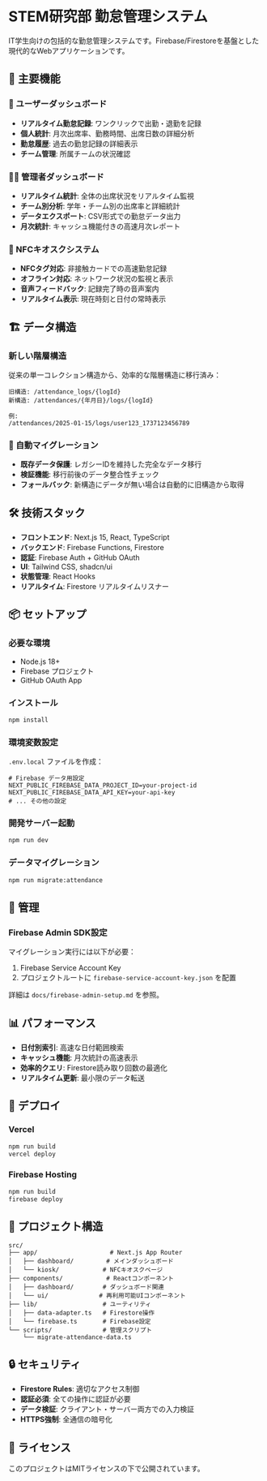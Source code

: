 # STEM研究部 勤怠管理システム

IT学生向けの包括的な勤怠管理システムです。Firebase/Firestoreを基盤とした現代的なWebアプリケーションです。

## 🚀 主要機能

### 👥 ユーザーダッシュボード
- **リアルタイム勤怠記録**: ワンクリックで出勤・退勤を記録
- **個人統計**: 月次出席率、勤務時間、出席日数の詳細分析
- **勤怠履歴**: 過去の勤怠記録の詳細表示
- **チーム管理**: 所属チームの状況確認

### 👨‍💼 管理者ダッシュボード
- **リアルタイム統計**: 全体の出席状況をリアルタイム監視
- **チーム別分析**: 学年・チーム別の出席率と詳細統計
- **データエクスポート**: CSV形式での勤怠データ出力
- **月次統計**: キャッシュ機能付きの高速月次レポート

### 🏢 NFCキオスクシステム
- **NFCタグ対応**: 非接触カードでの高速勤怠記録
- **オフライン対応**: ネットワーク状況の監視と表示
- **音声フィードバック**: 記録完了時の音声案内
- **リアルタイム表示**: 現在時刻と日付の常時表示

## 🏗️ データ構造

### 新しい階層構造
従来の単一コレクション構造から、効率的な階層構造に移行済み：

```
旧構造: /attendance_logs/{logId}
新構造: /attendances/{年月日}/logs/{logId}

例:
/attendances/2025-01-15/logs/user123_1737123456789
```

### 🔄 自動マイグレーション
- **既存データ保護**: レガシーIDを維持した完全なデータ移行
- **検証機能**: 移行前後のデータ整合性チェック
- **フォールバック**: 新構造にデータが無い場合は自動的に旧構造から取得

## 🛠️ 技術スタック

- **フロントエンド**: Next.js 15, React, TypeScript
- **バックエンド**: Firebase Functions, Firestore
- **認証**: Firebase Auth + GitHub OAuth
- **UI**: Tailwind CSS, shadcn/ui
- **状態管理**: React Hooks
- **リアルタイム**: Firestore リアルタイムリスナー

## 📦 セットアップ

### 必要な環境
- Node.js 18+
- Firebase プロジェクト
- GitHub OAuth App

### インストール
```bash
npm install
```

### 環境変数設定
`.env.local` ファイルを作成：
```env
# Firebase データ用設定
NEXT_PUBLIC_FIREBASE_DATA_PROJECT_ID=your-project-id
NEXT_PUBLIC_FIREBASE_DATA_API_KEY=your-api-key
# ... その他の設定
```

### 開発サーバー起動
```bash
npm run dev
```

### データマイグレーション
```bash
npm run migrate:attendance
```

## 🔧 管理

### Firebase Admin SDK設定
マイグレーション実行には以下が必要：
1. Firebase Service Account Key
2. プロジェクトルートに `firebase-service-account-key.json` を配置

詳細は `docs/firebase-admin-setup.md` を参照。

## 📊 パフォーマンス

- **日付別索引**: 高速な日付範囲検索
- **キャッシュ機能**: 月次統計の高速表示
- **効率的クエリ**: Firestore読み取り回数の最適化
- **リアルタイム更新**: 最小限のデータ転送

## 🚀 デプロイ

### Vercel
```bash
npm run build
vercel deploy
```

### Firebase Hosting
```bash
npm run build
firebase deploy
```

## 📁 プロジェクト構造

```
src/
├── app/                    # Next.js App Router
│   ├── dashboard/         # メインダッシュボード
│   └── kiosk/            # NFCキオスクページ
├── components/            # Reactコンポーネント
│   ├── dashboard/        # ダッシュボード関連
│   └── ui/              # 再利用可能UIコンポーネント
├── lib/                  # ユーティリティ
│   ├── data-adapter.ts   # Firestore操作
│   └── firebase.ts       # Firebase設定
└── scripts/              # 管理スクリプト
    └── migrate-attendance-data.ts
```

## 🔒 セキュリティ

- **Firestore Rules**: 適切なアクセス制御
- **認証必須**: 全ての操作に認証が必要
- **データ検証**: クライアント・サーバー両方での入力検証
- **HTTPS強制**: 全通信の暗号化

## 📝 ライセンス

このプロジェクトはMITライセンスの下で公開されています。